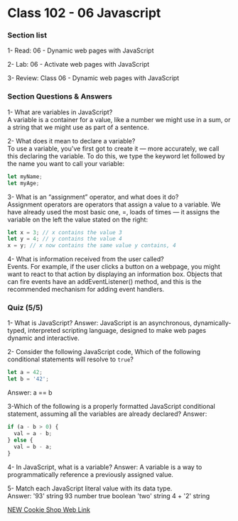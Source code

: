 # Class 102 - 06  Javascript

### Section list  

1- Read: 06 - Dynamic web pages with JavaScript

2- Lab: 06 - Activate web pages with JavaScript

3- Review: Class 06 - Dynamic web pages with JavaScript

### Section Questions & Answers

1- What are variables in JavaScript?  
   A variable is a container for a value, like a number we might use in a sum, or a string that we might use as part of a sentence.

2- What does it mean to declare a variable?  
   To use a variable, you've first got to create it — more accurately, we call this declaring the variable. To do this, we type the keyword let followed by the name you want to call your variable:

```js
let myName;
let myAge;
```

3- What is an “assignment” operator, and what does it do?  
   Assignment operators are operators that assign a value to a variable. We have already used the most basic one, =, loads of times — it assigns the variable on the left the value stated on the right:

```js
let x = 3; // x contains the value 3
let y = 4; // y contains the value 4
x = y; // x now contains the same value y contains, 4
```

4- What is information received from the user called?  
   Events. For example, if the user clicks a button on a webpage, you might want to react to that action by displaying an information box.
   Objects that can fire events have an addEventListener() method, and this is the recommended mechanism for adding event handlers.

### Quiz (5/5)

1- What is JavaScript?
Answer: JavaScript is an asynchronous, dynamically-typed, interpreted scripting language, designed to make web pages dynamic and interactive.  

2- Consider the following JavaScript code, Which of the following conditional statements will resolve to `true`?

```js
let a = 42;
let b = '42';
```

Answer:  a == b

3-Which of the following is a properly formatted JavaScript conditional statement, assuming all the variables are already declared?
Answer:

```js
if (a - b > 0) {
  val = a - b;
} else {
  val = b - a;
} 
```

4- In JavaScript, what is a variable?
Answer: A variable is a way to programmatically reference a previously assigned value.  

5- Match each JavaScript literal value with its data type.  
Answer:
'93' string
93 number
true boolean
'two' string
4 + '2' string

[NEW Cookie Shop Web Link](https://vmo2020.github.io/cookies-stand/)
